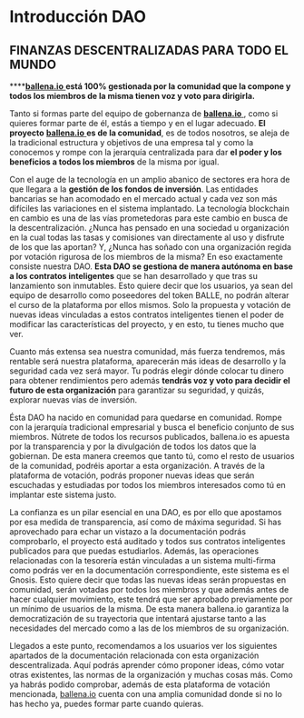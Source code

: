 # Introducción DAO

## **FINANZAS DESCENTRALIZADAS PARA TODO EL MUNDO** 

\*\*\*\*[**ballena.io** ](https://ballena.io/)**está 100% gestionada por la comunidad que la compone y todos los miembros de la misma tienen voz y voto para dirigirla.**   
  


Tanto si formas parte del equipo de gobernanza de [**ballena.io** ](https://ballena.io/), como si quieres formar parte de él, estás a tiempo y en el lugar adecuado. **El proyecto** [**ballena.io** ](https://ballena.io/)**es de la comunidad**, es de todos nosotros, se aleja de la tradicional estructura y objetivos de una empresa tal y como la conocemos y rompe con la jerarquía centralizada para dar **el poder y los beneficios a todos los miembros** de la misma por igual.  

Con el auge de la tecnología en un amplio abanico de sectores era hora de que llegara a la **gestión de los fondos de inversión**. Las entidades bancarias se han acomodado en el mercado actual y cada vez son más difíciles las variaciones en el sistema implantado. La tecnología blockchain en cambio es una de las vías prometedoras para este cambio en busca de la descentralización. ¿Nunca has pensado en una sociedad u organización en la cual todas las tasas y comisiones van directamente al uso y disfrute de los que las aportan? Y, ¿Nunca has soñado con una organización regida por votación rigurosa de los miembros de la misma? En eso exactamente consiste nuestra DAO. **Esta DAO se gestiona de manera autónoma en base a los contratos inteligentes** que se han desarrollado y que tras su lanzamiento son inmutables. Esto quiere decir que los usuarios, ya sean del equipo de desarrollo como poseedores del token BALLE, no podrán alterar el curso de la plataforma por ellos mismos. Solo la propuesta y votación de nuevas ideas vinculadas a estos contratos inteligentes tienen el poder de modificar las características del proyecto, y en esto, tu tienes mucho que ver.

Cuanto más extensa sea nuestra comunidad, más fuerza tendremos, más rentable será nuestra plataforma, aparecerán más ideas de desarrollo y la seguridad cada vez será mayor. Tu podrás elegir dónde colocar tu dinero para obtener rendimientos pero además **tendrás voz y voto para decidir el futuro de esta organización** para garantizar su seguridad, y quizás, explorar nuevas vías de inversión. 

Ésta DAO ha nacido en comunidad para quedarse en comunidad. Rompe con la jerarquía tradicional empresarial y busca el beneficio conjunto de sus miembros. Nútrete de todos los recursos publicados, ballena.io es apuesta por la transparencia y por la divulgación de todos los datos que la gobiernan. De esta manera creemos que tanto tú, como el resto de usuarios de la comunidad, podréis aportar a esta organización. A través de la plataforma de votación, podrás proponer nuevas ideas que serán escuchadas y estudiadas por todos los miembros interesados como tú en implantar este sistema justo.  

La confianza es un pilar esencial en una DAO, es por ello que apostamos por esa medida de transparencia, así como de máxima seguridad. Si has aprovechado para echar un vistazo a la documentación podrás comprobarlo, el proyecto está auditado y todos sus contratos inteligentes publicados para que puedas estudiarlos. Además, las operaciones relacionadas con la tesorería están vinculadas a un sistema multi-firma como podrás ver en la documentación correspondiente, este sistema es el Gnosis. Esto quiere decir que todas las nuevas ideas serán propuestas en comunidad, serán votadas por todos los miembros y que además antes de hacer cualquier movimiento, este tendrá que ser aprobado previamente por un mínimo de usuarios de la misma. De esta manera ballena.io garantiza la democratización de su trayectoria que intentará ajustarse tanto a las necesidades del mercado como a las de los miembros de su organización. 

Llegados a este punto, recomendamos a los usuarios ver los siguientes apartados de la documentación relacionada con esta organización descentralizada. Aquí podrás aprender cómo proponer ideas, cómo votar otras existentes, las normas de la organización y muchas cosas más. Como ya habrás podido comprobar, además de esta plataforma de votación mencionada, [ballena.io](https://ballena.io/) cuenta con una amplia comunidad donde si no lo has hecho ya, puedes formar parte cuando quieras.  


